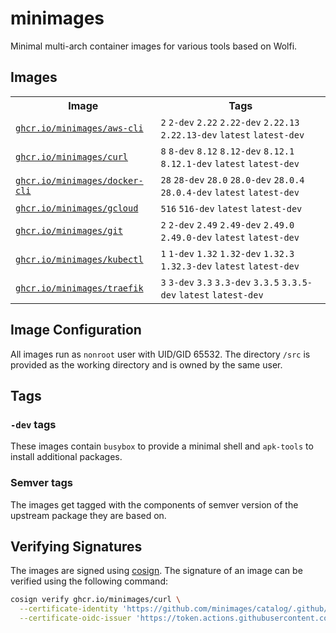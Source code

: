 # minimages

Minimal multi-arch container images for various tools based on Wolfi.

## Images
<table>
<tr>
<th>Image</th>
<th>Tags</th>
</tr>
<tr>

<td>
    <a href="//ghcr.io/minimages/aws-cli"><code>ghcr.io/minimages/aws-cli</code></a>
</td>

<td>
    <code>2</code>
    <code>2-dev</code>
    <code>2.22</code>
    <code>2.22-dev</code>
    <code>2.22.13</code>
    <code>2.22.13-dev</code>
    <code>latest</code>
    <code>latest-dev</code>
</td>
</tr>

<tr>

<td>
    <a href="//ghcr.io/minimages/curl"><code>ghcr.io/minimages/curl</code></a>
</td>

<td>
    <code>8</code>
    <code>8-dev</code>
    <code>8.12</code>
    <code>8.12-dev</code>
    <code>8.12.1</code>
    <code>8.12.1-dev</code>
    <code>latest</code>
    <code>latest-dev</code>
</td>
</tr>

<tr>

<td>
    <a href="//ghcr.io/minimages/docker-cli"><code>ghcr.io/minimages/docker-cli</code></a>
</td>

<td>
    <code>28</code>
    <code>28-dev</code>
    <code>28.0</code>
    <code>28.0-dev</code>
    <code>28.0.4</code>
    <code>28.0.4-dev</code>
    <code>latest</code>
    <code>latest-dev</code>
</td>
</tr>

<tr>

<td>
    <a href="//ghcr.io/minimages/gcloud"><code>ghcr.io/minimages/gcloud</code></a>
</td>

<td>
    <code>516</code>
    <code>516-dev</code>
    <code>latest</code>
    <code>latest-dev</code>
</td>
</tr>

<tr>

<td>
    <a href="//ghcr.io/minimages/git"><code>ghcr.io/minimages/git</code></a>
</td>

<td>
    <code>2</code>
    <code>2-dev</code>
    <code>2.49</code>
    <code>2.49-dev</code>
    <code>2.49.0</code>
    <code>2.49.0-dev</code>
    <code>latest</code>
    <code>latest-dev</code>
</td>
</tr>

<tr>

<td>
    <a href="//ghcr.io/minimages/kubectl"><code>ghcr.io/minimages/kubectl</code></a>
</td>

<td>
    <code>1</code>
    <code>1-dev</code>
    <code>1.32</code>
    <code>1.32-dev</code>
    <code>1.32.3</code>
    <code>1.32.3-dev</code>
    <code>latest</code>
    <code>latest-dev</code>
</td>
</tr>

<tr>

<td>
    <a href="//ghcr.io/minimages/traefik"><code>ghcr.io/minimages/traefik</code></a>
</td>

<td>
    <code>3</code>
    <code>3-dev</code>
    <code>3.3</code>
    <code>3.3-dev</code>
    <code>3.3.5</code>
    <code>3.3.5-dev</code>
    <code>latest</code>
    <code>latest-dev</code>
</td>
</tr>

</table>

## Image Configuration

All images run as `nonroot` user with UID/GID 65532. The directory `/src` is provided as the working directory and is owned by the same user.

## Tags
### `-dev` tags
These images contain `busybox` to provide a minimal shell and `apk-tools` to install additional packages.

### Semver tags
The images get tagged with the components of semver version of the upstream package they are based on.

## Verifying Signatures

The images are signed using [cosign](https://github.com/sigstore/cosign). The signature of an image can be verified using the following command:

```bash
cosign verify ghcr.io/minimages/curl \
  --certificate-identity 'https://github.com/minimages/catalog/.github/workflows/build.yml@refs/heads/main' \
  --certificate-oidc-issuer 'https://token.actions.githubusercontent.com'
```
